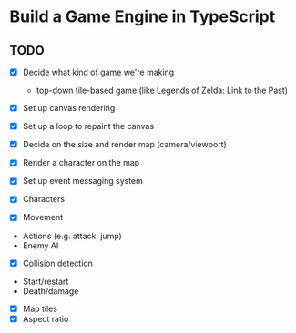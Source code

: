 # Build a Game Engine in TypeScript

## TODO

-[x] Decide what kind of game we're making
  - top-down tile-based game (like Legends of Zelda: Link to the Past)
-[x] Set up canvas rendering
-[x] Set up a loop to repaint the canvas
-[x] Decide on the size and render map (camera/viewport)
-[x] Render a character on the map
-[x] Set up event messaging system

-[x] Characters
-[x] Movement
- Actions (e.g. attack, jump)
- Enemy AI
-[x] Collision detection
- Start/restart
- Death/damage
-[x] Map tiles
-[x] Aspect ratio